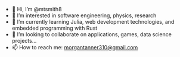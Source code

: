 - 👋 Hi, I’m @mtsmith8
- 👀 I’m interested in software engineering, physics, research
- 🌱 I’m currently learning Julia, web development technologies, and embedded programming with Rust
- 💞️ I’m looking to collaborate on applications, games, data science projects...
- 📫 How to reach me: morgantanner310@gmail.com

<!---
themorgantanner/themorgantanner is a ✨ special ✨ repository because its `README.md` (this file) appears on your GitHub profile.
You can click the Preview link to take a look at your changes.
--->
